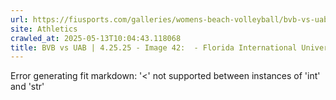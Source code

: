 ```yaml
---
url: https://fiusports.com/galleries/womens-beach-volleyball/bvb-vs-uab-4-25-25/image-42/357/62841
site: Athletics
crawled_at: 2025-05-13T10:04:43.118068
title: BVB vs UAB | 4.25.25 - Image 42:  - Florida International University
---
```


Error generating fit markdown: '<' not supported between instances of 'int' and 'str'